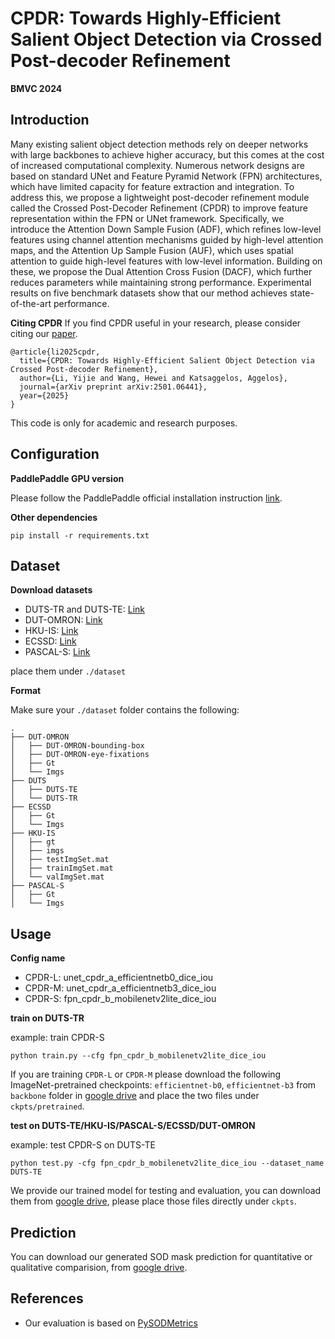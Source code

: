 # CPDR: Towards Highly-Efficient Salient Object Detection via Crossed Post-decoder Refinement

**BMVC 2024**

## Introduction

Many existing salient object detection methods rely on deeper networks with large backbones to achieve higher accuracy, but this comes at the cost of increased computational complexity. Numerous network designs are based on standard UNet and Feature Pyramid Network (FPN) architectures, which have limited capacity for feature extraction and integration. To address this, we propose a lightweight post-decoder refinement module called the Crossed Post-Decoder Refinement (CPDR) to improve feature representation within the FPN or UNet framework. Specifically, we introduce the Attention Down Sample Fusion (ADF), which refines low-level features using channel attention mechanisms guided by high-level attention maps, and the Attention Up Sample Fusion (AUF), which uses spatial attention to guide high-level features with low-level information. Building on these, we propose the Dual Attention Cross Fusion (DACF), which further reduces parameters while maintaining strong performance. Experimental results on five benchmark datasets show that our method achieves state-of-the-art performance.

**Citing CPDR**
If you find CPDR useful in your research, please consider citing our [paper](https://bmva-archive.org.uk/bmvc/2024/papers/Paper_630/paper.pdf).
```
@article{li2025cpdr,
  title={CPDR: Towards Highly-Efficient Salient Object Detection via Crossed Post-decoder Refinement},
  author={Li, Yijie and Wang, Hewei and Katsaggelos, Aggelos},
  journal={arXiv preprint arXiv:2501.06441},
  year={2025}
}
```
This code is only for academic and research purposes.

## Configuration

**PaddlePaddle GPU version**

Please follow the PaddlePaddle official installation instruction [link](https://www.paddlepaddle.org.cn/en/install/quick?docurl=/documentation/docs/en/install/pip/linux-pip_en.html).

**Other dependencies**

```
pip install -r requirements.txt
```

## Dataset

**Download datasets**

* DUTS-TR and DUTS-TE: [Link](http://saliencydetection.net/duts/#org3aad434)
* DUT-OMRON: [Link](http://saliencydetection.net/dut-omron/#org96c3bab)
* HKU-IS: [Link](https://sites.google.com/site/ligb86/hkuis)
* ECSSD: [Link](https://www.cse.cuhk.edu.hk/leojia/projects/hsaliency/dataset.html)
* PASCAL-S: [Link](http://cbs.ic.gatech.edu/salobj/)

place them under `./dataset`

**Format**

Make sure your `./dataset` folder contains the following:

```
.
├── DUT-OMRON
│   ├── DUT-OMRON-bounding-box
│   ├── DUT-OMRON-eye-fixations
│   ├── Gt
│   └── Imgs
├── DUTS
│   ├── DUTS-TE
│   └── DUTS-TR
├── ECSSD
│   ├── Gt
│   └── Imgs
├── HKU-IS
│   ├── gt
│   ├── imgs
│   ├── testImgSet.mat
│   ├── trainImgSet.mat
│   └── valImgSet.mat
├── PASCAL-S
│   ├── Gt
│   └── Imgs
```

## Usage

**Config name**

- CPDR-L: unet_cpdr_a_efficientnetb0_dice_iou
- CPDR-M: unet_cpdr_a_efficientnetb3_dice_iou
- CPDR-S: fpn_cpdr_b_mobilenetv2lite_dice_iou

**train on DUTS-TR**

example: train CPDR-S

```
python train.py --cfg fpn_cpdr_b_mobilenetv2lite_dice_iou
```

If you are training `CPDR-L` or `CPDR-M` please download the following ImageNet-pretrained checkpoints: `efficientnet-b0`, `efficientnet-b3` from `backbone` folder in [google drive](https://drive.google.com/drive/folders/16HIcvBqY-tj5F9EggPJ0NDrJ42wR0Esj?usp=sharing) and place the two files under `ckpts/pretrained`.

**test on DUTS-TE/HKU-IS/PASCAL-S/ECSSD/DUT-OMRON**

example: test CPDR-S on DUTS-TE

```
python test.py -cfg fpn_cpdr_b_mobilenetv2lite_dice_iou --dataset_name DUTS-TE
```

We provide our trained model for testing and evaluation, you can download them from [google drive](https://drive.google.com/drive/folders/16HIcvBqY-tj5F9EggPJ0NDrJ42wR0Esj?usp=sharing), please place those files directly under `ckpts`.


## Prediction

You can download our generated SOD mask prediction for quantitative or qualitative comparision, from [google drive](https://drive.google.com/file/d/1LbmRRdhdudV3NX3aWrahB6STlLlWniV5/view?usp=sharing).

## References

- Our evaluation is based on [PySODMetrics](https://github.com/lartpang/PySODMetrics)